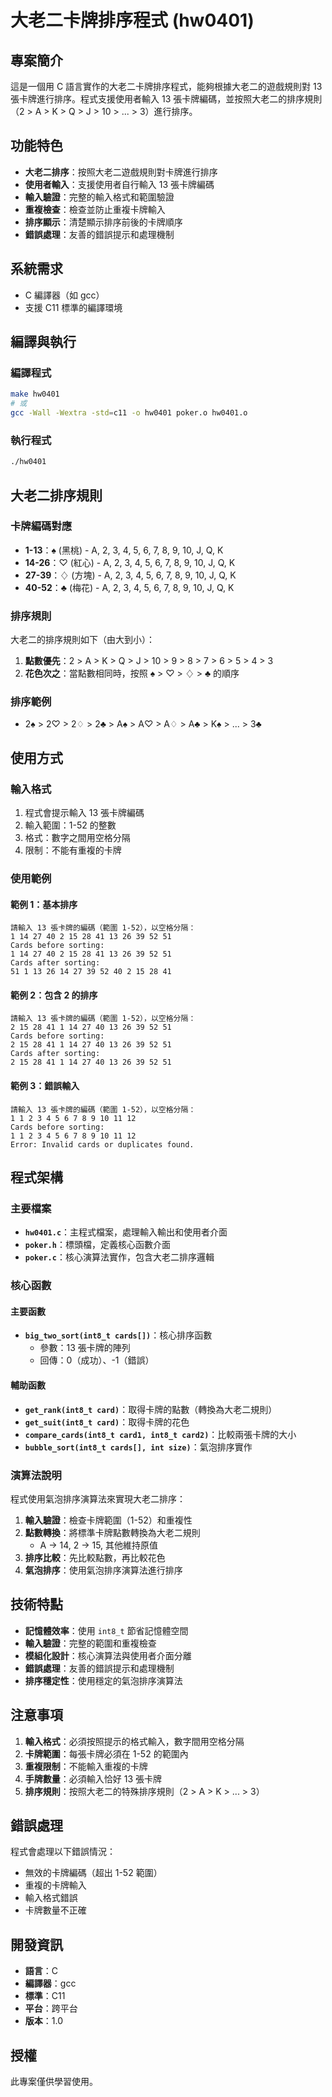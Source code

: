 # 大老二卡牌排序程式 (hw0401)

## 專案簡介

這是一個用 C 語言實作的大老二卡牌排序程式，能夠根據大老二的遊戲規則對 13 張卡牌進行排序。程式支援使用者輸入 13 張卡牌編碼，並按照大老二的排序規則（2 > A > K > Q > J > 10 > ... > 3）進行排序。

## 功能特色

- **大老二排序**：按照大老二遊戲規則對卡牌進行排序
- **使用者輸入**：支援使用者自行輸入 13 張卡牌編碼
- **輸入驗證**：完整的輸入格式和範圍驗證
- **重複檢查**：檢查並防止重複卡牌輸入
- **排序顯示**：清楚顯示排序前後的卡牌順序
- **錯誤處理**：友善的錯誤提示和處理機制

## 系統需求

- C 編譯器（如 gcc）
- 支援 C11 標準的編譯環境

## 編譯與執行

### 編譯程式
```bash
make hw0401
# 或
gcc -Wall -Wextra -std=c11 -o hw0401 poker.o hw0401.o
```

### 執行程式
```bash
./hw0401
```

## 大老二排序規則

### 卡牌編碼對應
- **1-13**：♠ (黑桃) - A, 2, 3, 4, 5, 6, 7, 8, 9, 10, J, Q, K
- **14-26**：♡ (紅心) - A, 2, 3, 4, 5, 6, 7, 8, 9, 10, J, Q, K
- **27-39**：♢ (方塊) - A, 2, 3, 4, 5, 6, 7, 8, 9, 10, J, Q, K
- **40-52**：♣ (梅花) - A, 2, 3, 4, 5, 6, 7, 8, 9, 10, J, Q, K

### 排序規則
大老二的排序規則如下（由大到小）：
1. **點數優先**：2 > A > K > Q > J > 10 > 9 > 8 > 7 > 6 > 5 > 4 > 3
2. **花色次之**：當點數相同時，按照 ♠ > ♡ > ♢ > ♣ 的順序

### 排序範例
- 2♠ > 2♡ > 2♢ > 2♣ > A♠ > A♡ > A♢ > A♣ > K♠ > ... > 3♣

## 使用方式

### 輸入格式
1. 程式會提示輸入 13 張卡牌編碼
2. 輸入範圍：1-52 的整數
3. 格式：數字之間用空格分隔
4. 限制：不能有重複的卡牌

### 使用範例

#### 範例 1：基本排序
```
請輸入 13 張卡牌的編碼（範圍 1-52），以空格分隔：
1 14 27 40 2 15 28 41 13 26 39 52 51
Cards before sorting:
1 14 27 40 2 15 28 41 13 26 39 52 51 
Cards after sorting:
51 1 13 26 14 27 39 52 40 2 15 28 41 
```

#### 範例 2：包含 2 的排序
```
請輸入 13 張卡牌的編碼（範圍 1-52），以空格分隔：
2 15 28 41 1 14 27 40 13 26 39 52 51
Cards before sorting:
2 15 28 41 1 14 27 40 13 26 39 52 51 
Cards after sorting:
2 15 28 41 1 14 27 40 13 26 39 52 51 
```

#### 範例 3：錯誤輸入
```
請輸入 13 張卡牌的編碼（範圍 1-52），以空格分隔：
1 1 2 3 4 5 6 7 8 9 10 11 12
Cards before sorting:
1 1 2 3 4 5 6 7 8 9 10 11 12 
Error: Invalid cards or duplicates found.
```

## 程式架構

### 主要檔案
- **`hw0401.c`**：主程式檔案，處理輸入輸出和使用者介面
- **`poker.h`**：標頭檔，定義核心函數介面
- **`poker.c`**：核心演算法實作，包含大老二排序邏輯

### 核心函數

#### 主要函數
- **`big_two_sort(int8_t cards[])`**：核心排序函數
  - 參數：13 張卡牌的陣列
  - 回傳：0（成功）、-1（錯誤）

#### 輔助函數
- **`get_rank(int8_t card)`**：取得卡牌的點數（轉換為大老二規則）
- **`get_suit(int8_t card)`**：取得卡牌的花色
- **`compare_cards(int8_t card1, int8_t card2)`**：比較兩張卡牌的大小
- **`bubble_sort(int8_t cards[], int size)`**：氣泡排序實作

### 演算法說明

程式使用氣泡排序演算法來實現大老二排序：

1. **輸入驗證**：檢查卡牌範圍（1-52）和重複性
2. **點數轉換**：將標準卡牌點數轉換為大老二規則
   - A → 14, 2 → 15, 其他維持原值
3. **排序比較**：先比較點數，再比較花色
4. **氣泡排序**：使用氣泡排序演算法進行排序

## 技術特點

- **記憶體效率**：使用 `int8_t` 節省記憶體空間
- **輸入驗證**：完整的範圍和重複檢查
- **模組化設計**：核心演算法與使用者介面分離
- **錯誤處理**：友善的錯誤提示和處理機制
- **排序穩定性**：使用穩定的氣泡排序演算法

## 注意事項

1. **輸入格式**：必須按照提示的格式輸入，數字間用空格分隔
2. **卡牌範圍**：每張卡牌必須在 1-52 的範圍內
3. **重複限制**：不能輸入重複的卡牌
4. **手牌數量**：必須輸入恰好 13 張卡牌
5. **排序規則**：按照大老二的特殊排序規則（2 > A > K > ... > 3）

## 錯誤處理

程式會處理以下錯誤情況：
- 無效的卡牌編碼（超出 1-52 範圍）
- 重複的卡牌輸入
- 輸入格式錯誤
- 卡牌數量不正確

## 開發資訊

- **語言**：C
- **編譯器**：gcc
- **標準**：C11
- **平台**：跨平台
- **版本**：1.0

## 授權

此專案僅供學習使用。
